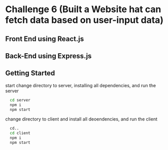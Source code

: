 # Challenge 6 (Built a Website hat can fetch data based on user-input data)

## Front End using React.js
## Back-End using Express.js

## Getting Started

start change directory to server, installing all dependencies, and run the server

```sh
  cd server
  npm i
  npm start
```

change directory to client and install all deoendencies, and run the client

```sh
  cd..
  cd client
  npm i
  npm start
```
